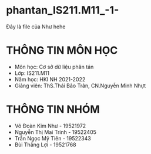 # phantan_IS211.M11_-1-
Đây là file của Như hehe

<h1>THÔNG TIN MÔN HỌC</h1>
  <ul>
    <li>Môn học: Cơ sở dữ liệu phân tán</li>
    <li>Lớp: IS211.M11</li>
    <li>Năm học: HKI NH 2021-2022</li>
    <li>Giảng viên: ThS.Thái Bảo Trân, CN.Nguyễn Minh Nhựt</li>
  </ul>
  
 <h1>THÔNG TIN NHÓM</h1>
 <ul>
    <li>Võ Đoàn Kim Như - 19521972 </li>
    <li>Nguyễn Thị Mai Trinh - 19522405 </li>
    <li>Trần Ngọc Mỹ Tiên - 19522343 </li>
    <li>Bùi Thắng Lợi - 19521768 </li>
  </ul>
  
 
  
  
